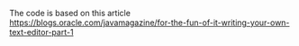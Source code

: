 The code is based on this article https://blogs.oracle.com/javamagazine/for-the-fun-of-it-writing-your-own-text-editor-part-1